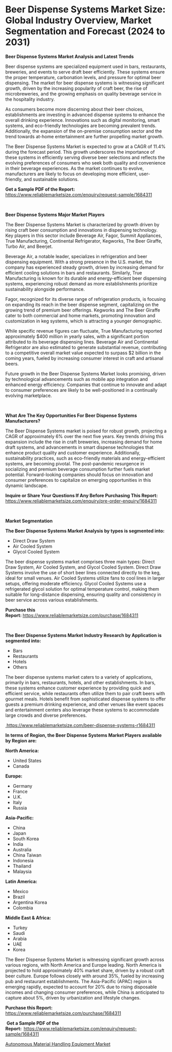 <p><h1>Beer Dispense Systems Market Size: Global Industry Overview, Market Segmentation and Forecast (2024 to 2031)</h1></p><p><strong>Beer Dispense Systems Market Analysis and Latest Trends</strong></p>
<p><p>Beer dispense systems are specialized equipment used in bars, restaurants, breweries, and events to serve draft beer efficiently. These systems ensure the proper temperature, carbonation levels, and pressure for optimal beer dispensing. The market for beer dispense systems is witnessing significant growth, driven by the increasing popularity of craft beer, the rise of microbreweries, and the growing emphasis on quality beverage service in the hospitality industry.</p><p>As consumers become more discerning about their beer choices, establishments are investing in advanced dispense systems to enhance the overall drinking experience. Innovations such as digital monitoring, smart systems, and eco-friendly technologies are becoming prevalent trends. Additionally, the expansion of the on-premise consumption sector and the trend towards at-home entertainment are further propelling market growth.</p><p>The Beer Dispense Systems Market is expected to grow at a CAGR of 11.4% during the forecast period. This growth underscores the importance of these systems in efficiently serving diverse beer selections and reflects the evolving preferences of consumers who seek both quality and convenience in their beverage experiences. As the market continues to evolve, manufacturers are likely to focus on developing more efficient, user-friendly, and sustainable solutions.</p></p>
<p><strong>Get a Sample PDF of the Report:&nbsp;</strong> <a href="https://www.reliablemarketsize.com/enquiry/request-sample/1684311?utm_campaign=1197&utm_medium=2&utm_source=Github&utm_content=ia&utm_term=30122024&utm_id=beer-dispense-systems">https://www.reliablemarketsize.com/enquiry/request-sample/1684311</a></p>
<p>&nbsp;</p>
<p><strong>Beer Dispense Systems Major Market Players</strong></p>
<p><p>The Beer Dispense Systems Market is characterized by growth driven by rising craft beer consumption and innovations in dispensing technology. Key players in this sector include Beverage Air, Fagor, Summit Appliances, True Manufacturing, Continental Refrigerator, Kegworks, The Beer Giraffe, Turbo Air, and Beerjet.</p><p>Beverage Air, a notable leader, specializes in refrigeration and beer dispensing equipment. With a strong presence in the U.S. market, the company has experienced steady growth, driven by increasing demand for efficient cooling solutions in bars and restaurants. Similarly, True Manufacturing is known for its durable and energy-efficient beer dispensing systems, experiencing robust demand as more establishments prioritize sustainability alongside performance.</p><p>Fagor, recognized for its diverse range of refrigeration products, is focusing on expanding its reach in the beer dispense segment, capitalizing on the growing trend of premium beer offerings. Kegworks and The Beer Giraffe cater to both commercial and home markets, promoting innovation and customization in keg systems, which is attracting a younger demographic.</p><p>While specific revenue figures can fluctuate, True Manufacturing reported approximately $400 million in yearly sales, with a significant portion attributed to its beverage dispensing lines. Beverage Air and Continental Refrigerator are also estimated to generate substantial revenue, contributing to a competitive overall market value expected to surpass $2 billion in the coming years, fueled by increasing consumer interest in craft and artisanal beers.</p><p>Future growth in the Beer Dispense Systems Market looks promising, driven by technological advancements such as mobile app integration and enhanced energy efficiency. Companies that continue to innovate and adapt to consumer preferences are likely to be well-positioned in a continually evolving marketplace.</p></p>
<p>&nbsp;</p>
<p><strong>What Are The Key Opportunities For Beer Dispense Systems Manufacturers?</strong></p>
<p><p>The Beer Dispense Systems market is poised for robust growth, projecting a CAGR of approximately 6% over the next five years. Key trends driving this expansion include the rise in craft breweries, increasing demand for home draft systems, and advancements in smart dispense technologies that enhance product quality and customer experience. Additionally, sustainability practices, such as eco-friendly materials and energy-efficient systems, are becoming pivotal. The post-pandemic resurgence in socializing and premium beverage consumption further fuels market potential. Forward-looking companies should focus on innovation and consumer preferences to capitalize on emerging opportunities in this dynamic landscape.</p></p>
<p><strong>Inquire or Share Your Questions If Any Before Purchasing This Report:</strong> <a href="https://www.reliablemarketsize.com/enquiry/pre-order-enquiry/1684311?utm_campaign=1197&utm_medium=2&utm_source=Github&utm_content=ia&utm_term=30122024&utm_id=beer-dispense-systems">https://www.reliablemarketsize.com/enquiry/pre-order-enquiry/1684311</a></p>
<p>&nbsp;</p>
<p><strong>Market Segmentation</strong></p>
<p><strong>The Beer Dispense Systems Market Analysis by types is segmented into:</strong></p>
<p><ul><li>Direct Draw System</li><li>Air Cooled System</li><li>Glycol Cooled System</li></ul></p>
<p><p>The beer dispense systems market comprises three main types: Direct Draw System, Air Cooled System, and Glycol Cooled System. Direct Draw Systems involve the use of short beer lines connected directly to the keg, ideal for small venues. Air Cooled Systems utilize fans to cool lines in larger setups, offering moderate efficiency. Glycol Cooled Systems use a refrigerated glycol solution for optimal temperature control, making them suitable for long-distance dispensing, ensuring quality and consistency in beer service across various establishments.</p></p>
<p><strong>Purchase this Report:&nbsp;</strong><a href="https://www.reliablemarketsize.com/purchase/1684311?utm_campaign=1197&utm_medium=2&utm_source=Github&utm_content=ia&utm_term=30122024&utm_id=beer-dispense-systems">https://www.reliablemarketsize.com/purchase/1684311</a></p>
<p>&nbsp;</p>
<p><strong>The Beer Dispense Systems Market Industry Research by Application is segmented into:</strong></p>
<p><ul><li>Bars</li><li>Restaurants</li><li>Hotels</li><li>Others</li></ul></p>
<p><p>The beer dispense systems market caters to a variety of applications, primarily in bars, restaurants, hotels, and other establishments. In bars, these systems enhance customer experience by providing quick and efficient service, while restaurants often utilize them to pair craft beers with gourmet meals. Hotels benefit from sophisticated dispense systems to offer guests a premium drinking experience, and other venues like event spaces and entertainment centers also leverage these systems to accommodate large crowds and diverse preferences.</p></p>
<p><a href="https://www.reliablemarketsize.com/beer-dispense-systems-r1684311?utm_campaign=1197&utm_medium=2&utm_source=Github&utm_content=ia&utm_term=30122024&utm_id=beer-dispense-systems">&nbsp;https://www.reliablemarketsize.com/beer-dispense-systems-r1684311</a></p>
<p><strong>In terms of Region, the Beer Dispense Systems Market Players available by Region are:</strong></p>
<p>
    <p> <strong> North America: </strong>
        <ul>
            <li>United States</li>
            <li>Canada</li>
        </ul>
        </p> 
    <p> <strong> Europe: </strong>
        <ul>
            <li>Germany</li>
            <li>France</li>
            <li>U.K.</li>
            <li>Italy</li>
            <li>Russia</li>
        </ul>
        </p> 
    <p> <strong> Asia-Pacific: </strong>
        <ul>
            <li>China</li>
            <li>Japan</li>
            <li>South Korea</li>
            <li>India</li>
            <li>Australia</li>
            <li>China Taiwan</li>
            <li>Indonesia</li>
            <li>Thailand</li>
            <li>Malaysia</li>
        </ul>
        </p> 
    <p> <strong> Latin America: </strong>
        <ul>
            <li>Mexico</li>
            <li>Brazil</li>
            <li>Argentina Korea</li>
            <li>Colombia</li>
        </ul>
        </p> 
    <p> <strong> Middle East & Africa: </strong>
        <ul>
            <li>Turkey</li>
            <li>Saudi</li>
            <li>Arabia</li>
            <li>UAE</li>
            <li>Korea</li>
        </ul>
    </p>
    </p>
<p><p>The Beer Dispense Systems Market is witnessing significant growth across various regions, with North America and Europe leading. North America is projected to hold approximately 40% market share, driven by a robust craft beer culture. Europe follows closely with around 35%, fueled by increasing pub and restaurant establishments. The Asia-Pacific (APAC) region is emerging rapidly, expected to account for 20% due to rising disposable incomes and changing consumer preferences, while China is anticipated to capture about 5%, driven by urbanization and lifestyle changes.</p></p>
<p><strong>Purchase this Report: </strong><a href="https://www.reliablemarketsize.com/purchase/1684311?utm_campaign=1197&utm_medium=2&utm_source=Github&utm_content=ia&utm_term=30122024&utm_id=beer-dispense-systems">https://www.reliablemarketsize.com/purchase/1684311</a></p>
<p>&nbsp;<strong>Get a Sample PDF of the Report:&nbsp;&nbsp;</strong><a href="https://www.reliablemarketsize.com/enquiry/request-sample/1684311?utm_campaign=1197&utm_medium=2&utm_source=Github&utm_content=ia&utm_term=30122024&utm_id=beer-dispense-systems">https://www.reliablemarketsize.com/enquiry/request-sample/1684311</a></p>
<p><strong></strong></p>
<p><p><a href="https://github.com/prosalinda88/Market-Research-Report-List-7/blob/main/autonomous-material-handling-equipment-market.md?utm_campaign=1197&utm_medium=2&utm_source=Github&utm_content=ia&utm_term=30122024&utm_id=beer-dispense-systems">Autonomous Material Handling Equipment Market</a></p></p>